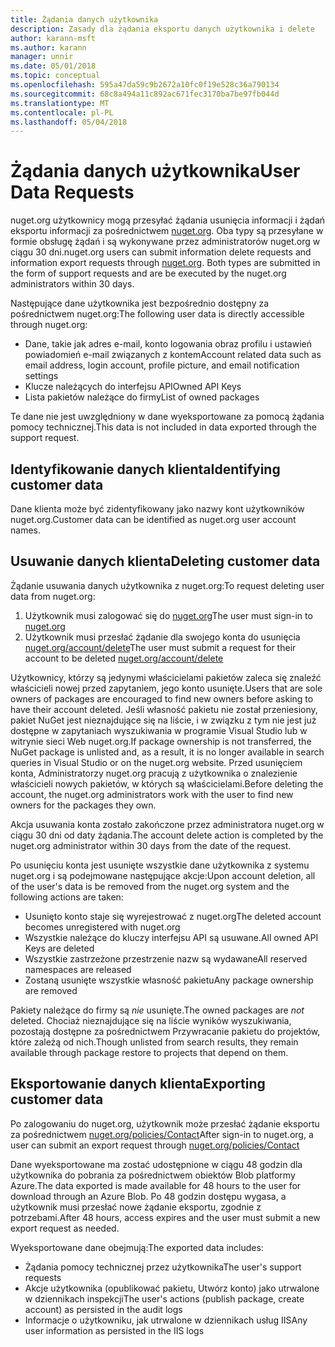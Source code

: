 ```yaml
---
title: Żądania danych użytkownika
description: Zasady dla żądania eksportu danych użytkownika i delete
author: karann-msft
ms.author: karann
manager: unnir
ms.date: 05/01/2018
ms.topic: conceptual
ms.openlocfilehash: 595a47da59c9b2672a10fc0f19e528c36a790134
ms.sourcegitcommit: 68c8a494a11c892ac671fec3170ba7be97fb044d
ms.translationtype: MT
ms.contentlocale: pl-PL
ms.lasthandoff: 05/04/2018
---
```

# <a name="user-data-requests"></a><span data-ttu-id="1d1f4-103">Żądania danych użytkownika</span><span class="sxs-lookup"><span data-stu-id="1d1f4-103">User Data Requests</span></span>

<span data-ttu-id="1d1f4-104">nuget.org użytkownicy mogą przesyłać żądania usunięcia informacji i żądań eksportu informacji za pośrednictwem [nuget.org](https://www.nuget.org). Oba typy są przesyłane w formie obsługę żądań i są wykonywane przez administratorów nuget.org w ciągu 30 dni.</span><span class="sxs-lookup"><span data-stu-id="1d1f4-104">nuget.org users can submit information delete requests and information export requests through [nuget.org](https://www.nuget.org). Both types are submitted in the form of support requests and are be executed by the nuget.org administrators within 30 days.</span></span>

<span data-ttu-id="1d1f4-105">Następujące dane użytkownika jest bezpośrednio dostępny za pośrednictwem nuget.org:</span><span class="sxs-lookup"><span data-stu-id="1d1f4-105">The following user data is directly accessible through nuget.org:</span></span>

* <span data-ttu-id="1d1f4-106">Dane, takie jak adres e-mail, konto logowania obraz profilu i ustawień powiadomień e-mail związanych z kontem</span><span class="sxs-lookup"><span data-stu-id="1d1f4-106">Account related data such as email address, login account, profile picture, and email notification settings</span></span>
* <span data-ttu-id="1d1f4-107">Klucze należących do interfejsu API</span><span class="sxs-lookup"><span data-stu-id="1d1f4-107">Owned API Keys</span></span>
* <span data-ttu-id="1d1f4-108">Lista pakietów należące do firmy</span><span class="sxs-lookup"><span data-stu-id="1d1f4-108">List of owned packages</span></span>

<span data-ttu-id="1d1f4-109">Te dane nie jest uwzględniony w dane wyeksportowane za pomocą żądania pomocy technicznej.</span><span class="sxs-lookup"><span data-stu-id="1d1f4-109">This data is not included in data exported through the support request.</span></span>

## <a name="identifying-customer-data"></a><span data-ttu-id="1d1f4-110">Identyfikowanie danych klienta</span><span class="sxs-lookup"><span data-stu-id="1d1f4-110">Identifying customer data</span></span>

<span data-ttu-id="1d1f4-111">Dane klienta może być zidentyfikowany jako nazwy kont użytkowników nuget.org.</span><span class="sxs-lookup"><span data-stu-id="1d1f4-111">Customer data can be identified as nuget.org user account names.</span></span>

## <a name="deleting-customer-data"></a><span data-ttu-id="1d1f4-112">Usuwanie danych klienta</span><span class="sxs-lookup"><span data-stu-id="1d1f4-112">Deleting customer data</span></span>

<span data-ttu-id="1d1f4-113">Żądanie usuwania danych użytkownika z nuget.org:</span><span class="sxs-lookup"><span data-stu-id="1d1f4-113">To request deleting user data from nuget.org:</span></span>

1. <span data-ttu-id="1d1f4-114">Użytkownik musi zalogować się do [nuget.org](https://www.nuget.org)</span><span class="sxs-lookup"><span data-stu-id="1d1f4-114">The user must sign-in to [nuget.org](https://www.nuget.org)</span></span>
1. <span data-ttu-id="1d1f4-115">Użytkownik musi przesłać żądanie dla swojego konta do usunięcia [nuget.org/account/delete](https://www.nuget.org/account/delete)</span><span class="sxs-lookup"><span data-stu-id="1d1f4-115">The user must submit a request for their account to be deleted [nuget.org/account/delete](https://www.nuget.org/account/delete)</span></span>

<span data-ttu-id="1d1f4-116">Użytkownicy, którzy są jedynymi właścicielami pakietów zaleca się znaleźć właścicieli nowej przed zapytaniem, jego konto usunięte.</span><span class="sxs-lookup"><span data-stu-id="1d1f4-116">Users that are sole owners of packages are encouraged to find new owners before asking to have their account deleted.</span></span> <span data-ttu-id="1d1f4-117">Jeśli własność pakietu nie został przeniesiony, pakiet NuGet jest nieznajdujące się na liście, i w związku z tym nie jest już dostępne w zapytaniach wyszukiwania w programie Visual Studio lub w witrynie sieci Web nuget.org.</span><span class="sxs-lookup"><span data-stu-id="1d1f4-117">If package ownership is not transferred, the NuGet package is unlisted and, as a result, it is no longer available in search queries in Visual Studio or on the nuget.org website.</span></span> <span data-ttu-id="1d1f4-118">Przed usunięciem konta, Administratorzy nuget.org pracują z użytkownika o znalezienie właścicieli nowych pakietów, w których są właścicielami.</span><span class="sxs-lookup"><span data-stu-id="1d1f4-118">Before deleting the account, the nuget.org administrators work with the user to find new owners for the packages they own.</span></span>

<span data-ttu-id="1d1f4-119">Akcja usuwania konta zostało zakończone przez administratora nuget.org w ciągu 30 dni od daty żądania.</span><span class="sxs-lookup"><span data-stu-id="1d1f4-119">The account delete action is completed by the nuget.org administrator within 30 days from the date of the request.</span></span>

<span data-ttu-id="1d1f4-120">Po usunięciu konta jest usunięte wszystkie dane użytkownika z systemu nuget.org i są podejmowane następujące akcje:</span><span class="sxs-lookup"><span data-stu-id="1d1f4-120">Upon account deletion, all of the user's data is be removed from the nuget.org system and the following actions are taken:</span></span>

* <span data-ttu-id="1d1f4-121">Usunięto konto staje się wyrejestrować z nuget.org</span><span class="sxs-lookup"><span data-stu-id="1d1f4-121">The deleted account becomes unregistered with nuget.org</span></span>
* <span data-ttu-id="1d1f4-122">Wszystkie należące do kluczy interfejsu API są usuwane.</span><span class="sxs-lookup"><span data-stu-id="1d1f4-122">All owned API Keys are deleted</span></span>
* <span data-ttu-id="1d1f4-123">Wszystkie zastrzeżone przestrzenie nazw są wydawane</span><span class="sxs-lookup"><span data-stu-id="1d1f4-123">All reserved namespaces are released</span></span>
* <span data-ttu-id="1d1f4-124">Zostaną usunięte wszystkie własność pakietu</span><span class="sxs-lookup"><span data-stu-id="1d1f4-124">Any package ownership are removed</span></span>

<span data-ttu-id="1d1f4-125">Pakiety należące do firmy są *nie* usunięte.</span><span class="sxs-lookup"><span data-stu-id="1d1f4-125">The owned packages are *not* deleted.</span></span> <span data-ttu-id="1d1f4-126">Chociaż nieznajdujące się na liście wyników wyszukiwania, pozostają dostępne za pośrednictwem Przywracanie pakietu do projektów, które zależą od nich.</span><span class="sxs-lookup"><span data-stu-id="1d1f4-126">Though unlisted from search results, they remain available through package restore to projects that depend on them.</span></span>

## <a name="exporting-customer-data"></a><span data-ttu-id="1d1f4-127">Eksportowanie danych klienta</span><span class="sxs-lookup"><span data-stu-id="1d1f4-127">Exporting customer data</span></span>

<span data-ttu-id="1d1f4-128">Po zalogowaniu do nuget.org, użytkownik może przesłać żądanie eksportu za pośrednictwem [nuget.org/policies/Contact](https://www.nuget.org/policies/Contact)</span><span class="sxs-lookup"><span data-stu-id="1d1f4-128">After sign-in to nuget.org, a user can submit an export request through [nuget.org/policies/Contact](https://www.nuget.org/policies/Contact)</span></span>

<span data-ttu-id="1d1f4-129">Dane wyeksportowane ma zostać udostępnione w ciągu 48 godzin dla użytkownika do pobrania za pośrednictwem obiektów Blob platformy Azure.</span><span class="sxs-lookup"><span data-stu-id="1d1f4-129">The data exported is made available for 48 hours to the user for download through an Azure Blob.</span></span> <span data-ttu-id="1d1f4-130">Po 48 godzin dostępu wygasa, a użytkownik musi przesłać nowe żądanie eksportu, zgodnie z potrzebami.</span><span class="sxs-lookup"><span data-stu-id="1d1f4-130">After 48 hours, access expires and the user must submit a new export request as needed.</span></span>

<span data-ttu-id="1d1f4-131">Wyeksportowane dane obejmują:</span><span class="sxs-lookup"><span data-stu-id="1d1f4-131">The exported data includes:</span></span>

* <span data-ttu-id="1d1f4-132">Żądania pomocy technicznej przez użytkownika</span><span class="sxs-lookup"><span data-stu-id="1d1f4-132">The user's support requests</span></span>
* <span data-ttu-id="1d1f4-133">Akcje użytkownika (opublikować pakietu, Utwórz konto) jako utrwalone w dziennikach inspekcji</span><span class="sxs-lookup"><span data-stu-id="1d1f4-133">The user's actions (publish package, create account) as persisted in the audit logs</span></span>
* <span data-ttu-id="1d1f4-134">Informacje o użytkowniku, jak utrwalone w dziennikach usług IIS</span><span class="sxs-lookup"><span data-stu-id="1d1f4-134">Any user information as persisted in the IIS logs</span></span>
